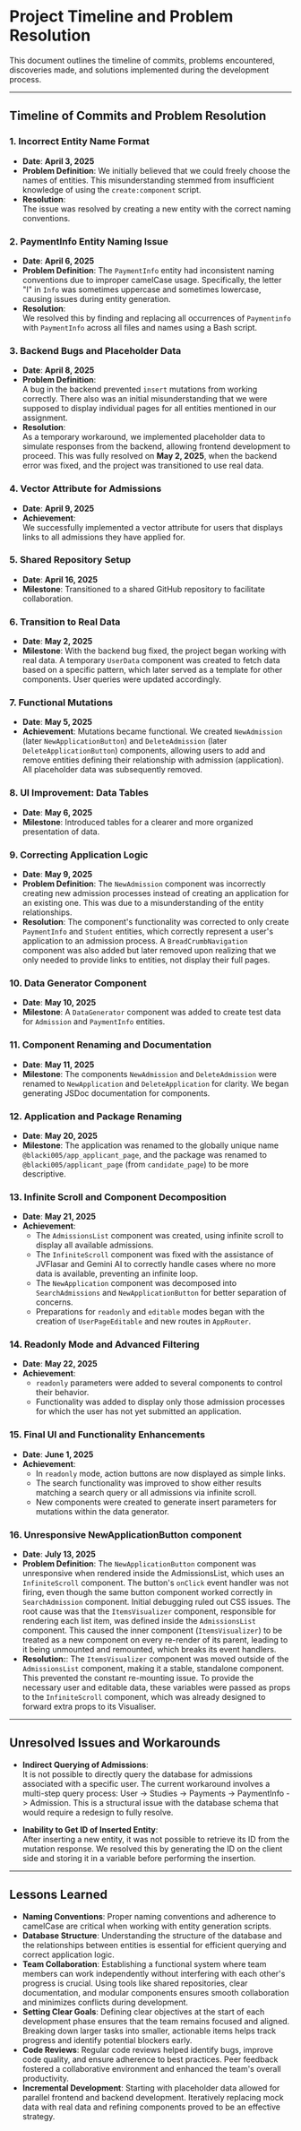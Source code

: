 # Project Timeline and Problem Resolution

This document outlines the timeline of commits, problems encountered, discoveries made, and solutions implemented during the development process.

---

## Timeline of Commits and Problem Resolution

### **1. Incorrect Entity Name Format**
- **Date**: **April 3, 2025**
- **Problem Definition**:
  We initially believed that we could freely choose the names of entities. This misunderstanding stemmed from insufficient knowledge of using the `create:component` script.
- **Resolution**:  
  The issue was resolved by creating a new entity with the correct naming conventions.


### **2. PaymentInfo Entity Naming Issue**
- **Date**: **April 6, 2025**
- **Problem Definition**:
  The `PaymentInfo` entity had inconsistent naming conventions due to improper camelCase usage. Specifically, the letter "I" in `Info` was sometimes uppercase and sometimes lowercase, causing issues during entity generation.
- **Resolution**:  
  We resolved this by finding and replacing all occurrences of `Paymentinfo` with `PaymentInfo` across all files and names using a Bash script.


### **3. Backend Bugs and Placeholder Data**
- **Date**: **April 8, 2025**
- **Problem Definition**:  
  A bug in the backend prevented `insert` mutations from working correctly. There also was an initial misunderstanding that we were supposed to display individual pages for all entities mentioned in our assignment.
- **Resolution**:  
  As a temporary workaround, we implemented placeholder data to simulate responses from the backend, allowing frontend development to proceed. This was fully resolved on **May 2, 2025**, when the backend error was fixed, and the project was transitioned to use real data.

### **4. Vector Attribute for Admissions**
- **Date**: **April 9, 2025**  
- **Achievement**:  
  We successfully implemented a vector attribute for users that displays links to all admissions they have applied for.

### **5. Shared Repository Setup**
- **Date**: **April 16, 2025**
- **Milestone**:
  Transitioned to a shared GitHub repository to facilitate collaboration.

### **6. Transition to Real Data**
- **Date**: **May 2, 2025**
- **Milestone**:
  With the backend bug fixed, the project began working with real data. A temporary `UserData` component was created to fetch data based on a specific pattern, which later served as a template for other components. User queries were updated accordingly.

### **7. Functional Mutations**
- **Date**: **May 5, 2025**
- **Achievement**:
  Mutations became functional. We created `NewAdmission` (later `NewApplicationButton`) and `DeleteAdmission` (later `DeleteApplicationButton`) components, allowing users to add and remove entities defining their relationship with admission (application). All placeholder data was subsequently removed.

### **8. UI Improvement: Data Tables**
- **Date**: **May 6, 2025**
- **Milestone**:
  Introduced tables for a clearer and more organized presentation of data.

### **9. Correcting Application Logic**
- **Date**: **May 9, 2025**
- **Problem Definition**:
  The `NewAdmission` component was incorrectly creating new admission processes instead of creating an application for an existing one. This was due to a misunderstanding of the entity relationships.
- **Resolution**:
  The component's functionality was corrected to only create `PaymentInfo` and `Student` entities, which correctly represent a user's application to an admission process. A `BreadCrumbNavigation` component was also added but later removed upon realizing that we only needed to provide links to entities, not display their full pages.

### **10. Data Generator Component**
- **Date**: **May 10, 2025**
- **Milestone**:
  A `DataGenerator` component was added to create test data for `Admission` and `PaymentInfo` entities.

### **11. Component Renaming and Documentation**
- **Date**: **May 11, 2025**
- **Milestone**:
  The components `NewAdmission` and `DeleteAdmission` were renamed to `NewApplication` and `DeleteApplication` for clarity. We began generating JSDoc documentation for components.

### **12. Application and Package Renaming**
- **Date**: **May 20, 2025**
- **Milestone**:
  The application was renamed to the globally unique name `@blacki005/app_applicant_page`, and the package was renamed to `@blacki005/applicant_page` (from `candidate_page`) to be more descriptive.

### **13. Infinite Scroll and Component Decomposition**
- **Date**: **May 21, 2025**
- **Achievement**:
  - The `AdmissionsList` component was created, using infinite scroll to display all available admissions.
  - The `InfiniteScroll` component was fixed with the assistance of JVFlasar and Gemini AI to correctly handle cases where no more data is available, preventing an infinite loop.
  - The `NewApplication` component was decomposed into `SearchAdmissions` and `NewApplicationButton` for better separation of concerns.
  - Preparations for `readonly` and `editable` modes began with the creation of `UserPageEditable` and new routes in `AppRouter`.

### **14. Readonly Mode and Advanced Filtering**
- **Date**: **May 22, 2025**
- **Achievement**:
  - `readonly` parameters were added to several components to control their behavior.
  - Functionality was added to display only those admission processes for which the user has not yet submitted an application.

### **15. Final UI and Functionality Enhancements**
- **Date**: **June 1, 2025**
- **Achievement**:
  - In `readonly` mode, action buttons are now displayed as simple links.
  - The search functionality was improved to show either results matching a search query or all admissions via infinite scroll.
  - New components were created to generate insert parameters for mutations within the data generator.

### **16. Unresponsive NewApplicationButton component**
- **Date**: **July 13, 2025**
- **Problem Definition**:
  The `NewApplicationButton` component was unresponsive when rendered inside the AdmissionsList, which uses an `InfiniteScroll` component. The button's `onClick` event handler was not firing, even though the same button component worked correctly in `SearchAdmission` component. Initial debugging ruled out CSS issues. The root cause was that the `ItemsVisualizer` component, responsible for rendering each list item, was defined inside the `AdmissionsList` component. This caused the inner component (`ItemsVisualizer`) to be treated as a new component on every re-render of its parent, leading to it being unmounted and remounted, which breaks its event handlers.
- **Resolution:**:
  The `ItemsVisualizer` component was moved outside of the `AdmissionsList` component, making it a stable, standalone component. This prevented the constant re-mounting issue. To provide the necessary user and editable data, these variables were passed as props to the `InfiniteScroll` component, which was already designed to forward extra props to its Visualiser.


---

## Unresolved Issues and Workarounds

- **Indirect Querying of Admissions**:  
  It is not possible to directly query the database for admissions associated with a specific user. The current workaround involves a multi-step query process: User -> Studies -> Payments -> PaymentInfo -> Admission. This is a structural issue with the database schema that would require a redesign to fully resolve.

- **Inability to Get ID of Inserted Entity**:  
  After inserting a new entity, it was not possible to retrieve its ID from the mutation response. We resolved this by generating the ID on the client side and storing it in a variable before performing the insertion.

---

## Lessons Learned
- **Naming Conventions**: Proper naming conventions and adherence to camelCase are critical when working with entity generation scripts.
- **Database Structure**: Understanding the structure of the database and the relationships between entities is essential for efficient querying and correct application logic.
- **Team Collaboration**: Establishing a functional system where team members can work independently without interfering with each other's progress is crucial. Using tools like shared repositories, clear documentation, and modular components ensures smooth collaboration and minimizes conflicts during development.
- **Setting Clear Goals**: Defining clear objectives at the start of each development phase ensures that the team remains focused and aligned. Breaking down larger tasks into smaller, actionable items helps track progress and identify potential blockers early.
- **Code Reviews**: Regular code reviews helped identify bugs, improve code quality, and ensure adherence to best practices. Peer feedback fostered a collaborative environment and enhanced the team's overall productivity.
- **Incremental Development**: Starting with placeholder data allowed for parallel frontend and backend development. Iteratively replacing mock data with real data and refining components proved to be an effective strategy.